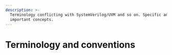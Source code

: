 ```yaml
---
description: >-
  Terminology conflicting with SystemVerilog/UVM and so on. Specific and
  important concepts.
---
```


# Terminology and conventions

>



